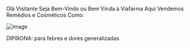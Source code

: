 Olá Visitante Seja Bem-Vindo ou Bem Vinda à Viafarma
Aqui Vendemos Remédios e Cosméticos Como:

![image](https://github.com/user-attachments/assets/8814e1a0-dd96-4863-8496-25bc4ea35efd)

DIPIRONA: para febres e dores generalizadas

